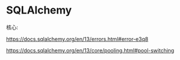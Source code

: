 # SQLAlchemy

核心:

https://docs.sqlalchemy.org/en/13/errors.html#error-e3q8

https://docs.sqlalchemy.org/en/13/core/pooling.html#pool-switching
